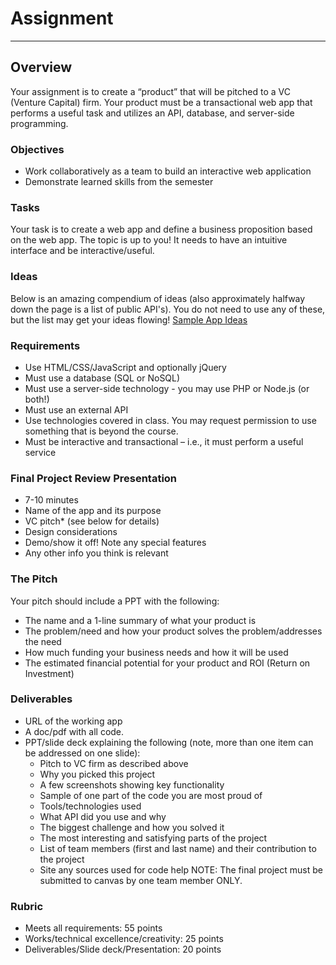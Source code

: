 # Assignment
---
## Overview
Your assignment is to create a “product” that will be pitched to a VC (Venture Capital) firm. Your product must be a transactional web app that performs a useful task and utilizes an API, database, and server-side programming.

### Objectives
- Work collaboratively as a team to build an interactive web application
- Demonstrate learned skills from the semester

### Tasks
Your task is to create a web app and define a business proposition based on the web app. The topic is up to you! It needs to have an intuitive interface and be interactive/useful. 

### Ideas
Below is an amazing compendium of ideas (also approximately halfway down the page is a list of public API's). You do not need to use any of these, but the list may get your ideas flowing!
[Sample App Ideas](https://flaviocopes.com/sample-app-ideas/)

### Requirements
- Use HTML/CSS/JavaScript and optionally jQuery
- Must use a database (SQL or NoSQL)
- Must use a server-side technology - you may use PHP or Node.js (or both!)
- Must use an external API
- Use technologies covered in class. You may request permission to use something that is beyond the course.
- Must be interactive and transactional – i.e., it must perform a useful service

### Final Project Review Presentation
- 7-10 minutes
- Name of the app and its purpose
- VC pitch* (see below for details)
- Design considerations
- Demo/show it off! Note any special features
- Any other info you think is relevant

### The Pitch
Your pitch should include a PPT with the following:
- The name and a 1-line summary of what your product is
- The problem/need and how your product solves the problem/addresses the need
- How much funding your business needs and how it will be used
- The estimated financial potential for your product and ROI (Return on Investment)

### Deliverables
- URL of the working app
- A doc/pdf with all code.
- PPT/slide deck explaining the following (note, more than one item can be addressed on one slide):
    - Pitch to VC firm as described above
    - Why you picked this project
    - A few screenshots showing key functionality
    - Sample of one part of the code you are most proud of
    - Tools/technologies used
    - What API did you use and why
    - The biggest challenge and how you solved it
    - The most interesting and satisfying parts of the project
    - List of team members (first and last name) and their contribution to the project
    - Site any sources used for code help
NOTE: The final project must be submitted to canvas by one team member ONLY.

### Rubric
- Meets all requirements: 55 points
- Works/technical excellence/creativity: 25 points
- Deliverables/Slide deck/Presentation: 20 points
